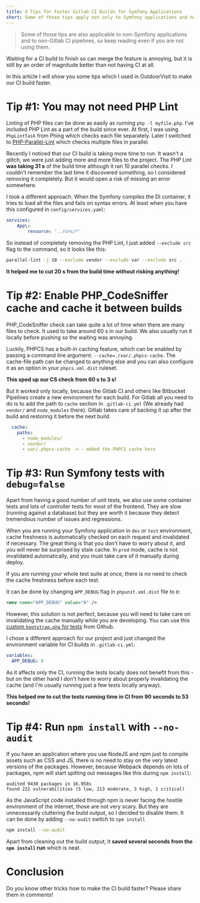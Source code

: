 ```yaml
---
title: 4 Tips for Faster Gitlab CI Builds for Symfony Applications
short: Some of those tips apply not only to Symfony applications and not just to Gitlab CI
---
```


> Some of those tips are also applicable to non-Symfony applications and to non-Gitlab CI pipelines, so keep reading even if you are not using them.

Waiting for a CI build to finish so can merge the feature is annoying, but it is still by an order of magnitude better than not having CI at all.

In this article I will show you some tips which I used in OutdoorVisit to make our CI build faster.


# Tip #1: You may not need PHP Lint

Linting of PHP files can be done as easily as running `php -l myfile.php`. I've included PHP Lint as a part of the build since ever. At first, I was using `PhpLintTask` from Phing which checks each file separately. Later I switched to [PHP-Parallel-Lint](https://github.com/JakubOnderka/PHP-Parallel-Lint) which checks multiple files in parallel.

Recently I noticed that our CI build is taking more time to run. It wasn't a glitch, we were just adding more and more files to the project. The PHP Lint **was taking 31&nbsp;s** of the build time although it ran 10 parallel checks. I couldn't remember the last time it discovered something, so I considered removing it completely. But it would open a risk of missing an error somewhere.

I took a different approach. When the Symfony compiles the DI container, it tries to load all the files and fails on syntax errors. At least when you have this configured in `config/services.yaml`:


```yaml
services:
    App\:
        resource: '../src/*'
```

So instead of completely removing the PHP Lint, I just added `--exclude src` flag to the command, so it looks like this:

```bash
parallel-lint -j 10 --exclude vendor --exclude var --exclude src .
``` 

**It helped me to cut 20&nbsp;s from the build time without risking anything!**


# Tip #2: Enable PHP_CodeSniffer cache and cache it between builds

PHP_CodeSniffer check can take quite a lot of time when there are many files to check. It used to take around 60&nbsp;s in our build. We also usually run it locally before pushing so the waiting was annoying.

Luckily, PHPCS has a built-in caching feature, which can be enabled by passing a command line argument: `--cache=./var/.phpcs-cache`. The cache-file path can be changed to anything else and you can also configure it as an option in your `phpcs.xml.dist` ruleset.

**This sped up our CS check from 60&nbsp;s to 3&nbsp;s!**

But it worked only locally, because the Gitlab CI and others like Bitbucket Pipelines create a new environment for each build. For Gitlab all you need to do is to add the path to `cache` section in `.gitlab-ci.yml` (We already had `vendor/` and `node_modules` there). Gitlab takes care of backing it up after the build and restoring it before the next build.  

```yaml
  cache:
    paths:
      - node_modules/
      - vendor/
      - var/.phpcs-cache  <-- added the PHPCS cache here
```

# Tip #3: Run Symfony tests with `debug=false`

Apart from having a good number of unit tests, we also use some container tests and lots of controller tests for most of the frontend. They are slow (running against a database) but they are worth it because they detect tremendous number of issues and regressions.

When you are running your Symfony application in `dev` or `test` environment, cache freshness is automatically checked on each request and invalidated if necessary. The great thing is that you don't have to worry about it, and you will never be surprised by stale cache. In `prod` mode, cache is not invalidated automatically, and you must take care of it manually during deploy.

If you are running your whole test suite at once, there is no need to check the cache freshness before each test.

It can be done by changing `APP_DEBUG` flag in `phpunit.xml.dist` file to `0`:
```xml
<env name="APP_DEBUG" value="0" />
```

However, this solution is not perfect, because you will need to take care on invalidating the cache manually while you are developing. You can use this [custom `bootstrap.php` for tests](https://github.com/symfony/recipes/pull/530#issuecomment-467387200) from Github.

I chose a different approach for our project and just changed the environment variable for CI builds in `.gitlab-ci.yml`:

```yaml
variables:
  APP_DEBUG: 0
```

As it affects only the CI, running the tests locally does not benefit from this - but on the other hand I don't have to worry about properly invalidating the cache (and I'm usually running just a few tests locally anyway).


**This helped me to cut the tests running time in CI from 90 seconds to 53 seconds!**


# Tip #4: Run `npm install` with `--no-audit`

If you have an application where you use NodeJS and npm just to compile assets such as CSS and JS, there is no need to stay on the very latest versions of the packages. However, because Webpack depends on lots of packages, npm will start spitting out messages like this during `npm install`: 

```text
audited 9438 packages in 16.958s
found 222 vulnerabilities (5 low, 213 moderate, 3 high, 1 critical)
```

As the JavaScript code installed through npm is never facing the hostile environment of the internet, those are not very scary. But they are unnecessarily cluttering the build output, so I decided to disable them. It can be done by adding `--no-audit` switch to `npm install`

```bash
npm install --no-audit
```

Apart from cleaning out the build output, it **saved several seconds from the `npm install` run** which is neat.

# Conclusion

Do you know other tricks how to make the CI build faster? Please share them in comments!
